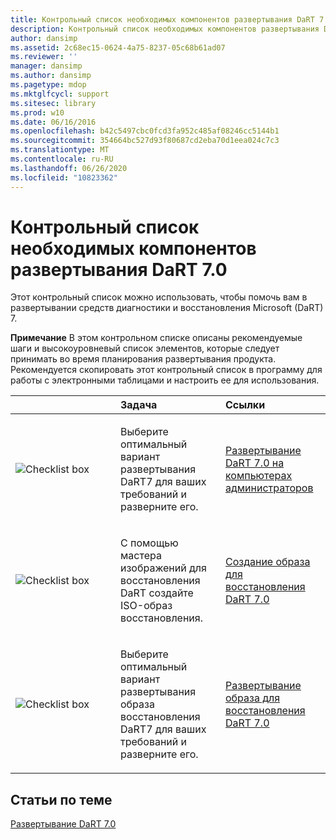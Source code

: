 ```yaml
---
title: Контрольный список необходимых компонентов развертывания DaRT 7.0
description: Контрольный список необходимых компонентов развертывания DaRT 7.0
author: dansimp
ms.assetid: 2c68ec15-0624-4a75-8237-05c68b61ad07
ms.reviewer: ''
manager: dansimp
ms.author: dansimp
ms.pagetype: mdop
ms.mktglfcycl: support
ms.sitesec: library
ms.prod: w10
ms.date: 06/16/2016
ms.openlocfilehash: b42c5497cbc0fcd3fa952c485af08246cc5144b1
ms.sourcegitcommit: 354664bc527d93f80687cd2eba70d1eea024c7c3
ms.translationtype: MT
ms.contentlocale: ru-RU
ms.lasthandoff: 06/26/2020
ms.locfileid: "10823362"
---
```

# Контрольный список необходимых компонентов развертывания DaRT 7.0


Этот контрольный список можно использовать, чтобы помочь вам в развертывании средств диагностики и восстановления Microsoft (DaRT) 7.

**Примечание**  В этом контрольном списке описаны рекомендуемые шаги и высокоуровневый список элементов, которые следует принимать во время планирования развертывания продукта. Рекомендуется скопировать этот контрольный список в программу для работы с электронными таблицами и настроить ее для использования.

 

<table>
<colgroup>
<col width="33%" />
<col width="33%" />
<col width="33%" />
</colgroup>
<thead>
<tr class="header">
<th align="left"></th>
<th align="left">Задача</th>
<th align="left">Ссылки</th>
</tr>
</thead>
<tbody>
<tr class="odd">
<td align="left"><img src="images/checklistbox.gif" alt="Checklist box" /></td>
<td align="left"><p>Выберите оптимальный вариант развертывания DaRT7 для ваших требований и разверните его.</p></td>
<td align="left"><p><a href="deploying-dart-70-to-administrator-computers-dart-7.md" data-raw-source="[Deploying DaRT 7.0 to Administrator Computers](deploying-dart-70-to-administrator-computers-dart-7.md)">Развертывание DaRT 7.0 на компьютерах администраторов</a></p></td>
</tr>
<tr class="even">
<td align="left"><img src="images/checklistbox.gif" alt="Checklist box" /></td>
<td align="left"><p>С помощью мастера изображений для восстановления DaRT создайте ISO-образ восстановления.</p></td>
<td align="left"><p><a href="creating-the-dart-70-recovery-image-dart-7.md" data-raw-source="[Creating the DaRT 7.0 Recovery Image](creating-the-dart-70-recovery-image-dart-7.md)">Создание образа для восстановления DaRT 7.0</a></p></td>
</tr>
<tr class="odd">
<td align="left"><img src="images/checklistbox.gif" alt="Checklist box" /></td>
<td align="left"><p>Выберите оптимальный вариант развертывания образа восстановления DaRT7 для ваших требований и разверните его.</p></td>
<td align="left"><p><a href="deploying-the-dart-70-recovery-image-dart-7.md" data-raw-source="[Deploying the DaRT 7.0 Recovery Image](deploying-the-dart-70-recovery-image-dart-7.md)">Развертывание образа для восстановления DaRT 7.0</a></p></td>
</tr>
</tbody>
</table>

 

## Статьи по теме


[Развертывание DaRT 7.0](deploying-dart-70-new-ia.md)

 

 





